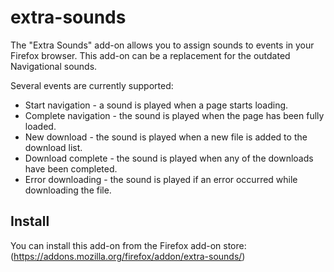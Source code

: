 # extra-sounds
The "Extra Sounds" add-on allows you to assign sounds to events in your Firefox browser. This add-on can be a replacement for the outdated Navigational sounds.

Several events are currently supported:

* Start navigation - a sound is played when a page starts loading.
* Complete navigation - the sound is played when the page has been fully loaded.
* New download - the sound is played when a new file is added to the download list.
* Download complete - the sound is played when any of the downloads have been completed.
* Error downloading - the sound is played if an error occurred while downloading the file.


## Install

You can install this add-on from the Firefox add-on store: (https://addons.mozilla.org/firefox/addon/extra-sounds/)
